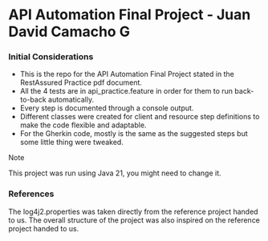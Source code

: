 # API Automation Final Project - Juan David Camacho G

### Initial Considerations
- This is the repo for the API Automation Final Project stated in the RestAssured Practice pdf document.
- All the 4 tests are in api_practice.feature in order for them to run back-to-back automatically.
- Every step is documented through a console output.
- Different classes were created for client and resource step definitions to make the code flexible and adaptable.
- For the Gherkin code, mostly is the same as the suggested steps but some little thing were tweaked.

> [!NOTE]
> This project was run using Java 21, you might need to change it.

### References
The log4j2.properties was taken directly from the reference project handed to us.
The overall structure of the project was also inspired on the reference project handed to us.
